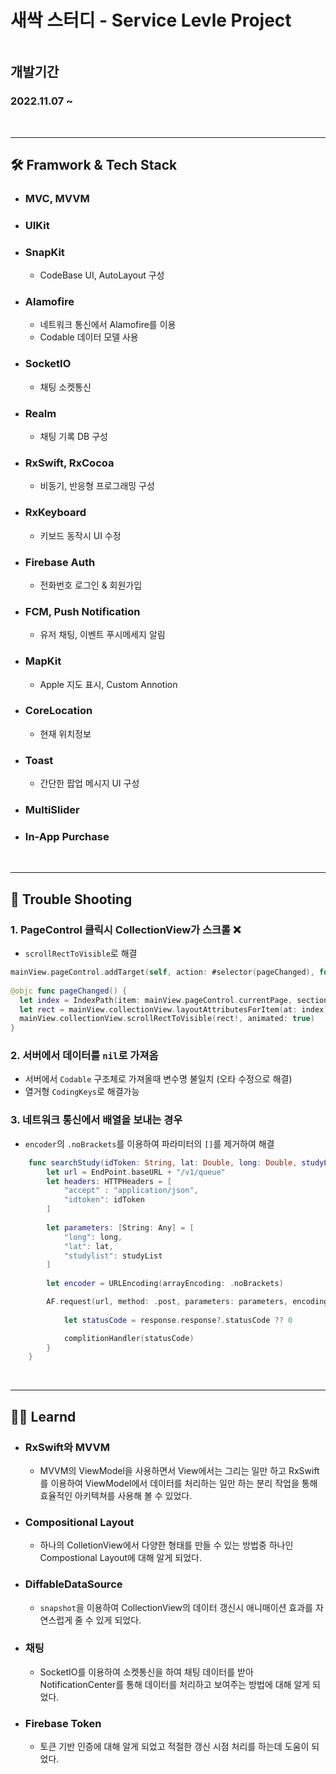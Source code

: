 # **새싹 스터디 - Service Levle Project**

<img src="">

<br> 

## **개발기간**
### 2022.11.07 ~


<br>

---
## **🛠️ Framwork & Tech Stack**
- ### MVC, MVVM
- ### UIKit
- ### SnapKit
    - CodeBase UI, AutoLayout 구성
- ### Alamofire
    - 네트워크 통신에서 Alamofire를 이용
    - Codable 데이터 모델 사용
- ### SocketIO
    - 채팅 소켓통신
- ### Realm
    -  채팅 기록 DB 구성
- ### RxSwift, RxCocoa
    - 비동기, 반응형 프로그래밍 구성
- ### RxKeyboard
    - 키보드 동작시 UI 수정
- ### Firebase Auth
    - 전화번호 로그인 & 회원가입
- ### FCM, Push Notification
    - 유저 채팅, 이벤트 푸시메세지 알림
- ### MapKit
    - Apple 지도 표시, Custom Annotion
- ### CoreLocation
    - 현재 위치정보
- ### Toast
    - 간단한 팝업 메시지 UI 구성
- ### MultiSlider
- ### In-App Purchase


<br>

---
## **🔴 Trouble Shooting**

### 1. PageControl 클릭시 CollectionView가 스크롤 ❌
- ```scrollRectToVisible```로 해결
```swift
mainView.pageControl.addTarget(self, action: #selector(pageChanged), for: .valueChanged) 
    
@objc func pageChanged() {
  let index = IndexPath(item: mainView.pageControl.currentPage, section: 0)
  let rect = mainView.collectionView.layoutAttributesForItem(at: index)?.frame
  mainView.collectionView.scrollRectToVisible(rect!, animated: true)
}
```

### 2. 서버에서 데이터를 ```nil```로 가져옴
- 서버에서 ```Codable``` 구조체로 가져올때 변수명 불일치 (오타 수정으로 해결)
- 열거형 ```CodingKeys```로 해결가능

### 3. 네트워크 통신에서 배열을 보내는 경우
- ```encoder```의 ```.noBrackets```를 이용하여 파라미터의 ```[]```를 제거하여 해결
```swift
    func searchStudy(idToken: String, lat: Double, long: Double, studyList: [String], complitionHandler: @escaping (Int) -> Void) {
        let url = EndPoint.baseURL + "/v1/queue"
        let headers: HTTPHeaders = [
            "accept" : "application/json",
            "idtoken": idToken
        ]
        
        let parameters: [String: Any] = [
            "long": long,
            "lat": lat,
            "studylist": studyList
        ]
        
        let encoder = URLEncoding(arrayEncoding: .noBrackets)

        AF.request(url, method: .post, parameters: parameters, encoding: encoder, headers: headers).responseString { response in
            
            let statusCode = response.response?.statusCode ?? 0

            complitionHandler(statusCode)
        }
    }
```

<br>

---

## **✍🏻 Learnd**

- ### RxSwift와 MVVM
    - MVVM의 ViewModel을 사용하면서 View에서는 그리는 일만 하고 RxSwift를 이용하여 ViewModel에서 데이터를 처리하는 일만 하는 분리 작업을 통해 효율적인 아키텍쳐를 사용해 볼 수 있었다.
- ### Compositional Layout
    - 하나의 ColletionView에서 다양한 형태를 만들 수 있는 방법중 하나인 Compostional Layout에 대해 알게 되었다.
- ### DiffableDataSource
    - ```snapshot```을 이용하여 CollectionView의 데이터 갱신시 애니매이션 효과를 자연스럽게 줄 수 있게 되었다.
- ### 채팅
    - SocketIO를 이용하여 소켓통신을 하여 채팅 데이터를 받아 NotificationCenter를 통해 데이터를 처리하고 보여주는 방법에 대해 알게 되었다.
- ### Firebase Token
    - 토큰 기반 인증에 대해 알게 되었고 적절한 갱신 시점 처리를 하는데 도움이 되었다.


